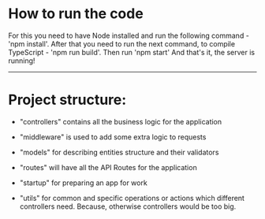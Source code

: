 # How to run the code

For this you need to have Node installed and run the following command - 'npm install'.
After that you need to run the next command, to compile TypeScript - 'npm run build'.
Then run 'npm start'
And that's it, the server is running!

---

# Project structure:
* "controllers" contains all the business logic for the application

* "middleware" is used to add some extra logic to requests

* "models" for describing entities structure and their validators

* "routes" will have all the API Routes for the application

* "startup" for preparing an app for work

* "utils" for common and specific operations or actions which different controllers need. Because, otherwise controllers would be too big.